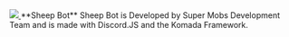 <a href="https://discordbots.org/bot/262054938430013440">
  <img src="https://discordbots.org/api/widget/262054938430013440.svg" />
</a>
**Sheep Bot**
Sheep Bot is Developed by Super Mobs Development Team and is made with Discord.JS and the Komada Framework.
